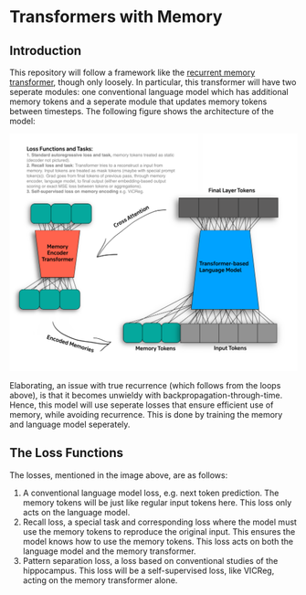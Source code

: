 # Transformers with Memory
## Introduction

This repository will follow a framework like the [recurrent memory transformer](https://arxiv.org/pdf/2207.06881.pdf), though only loosely. In particular, this transformer will have two seperate modules: one conventional language model which has additional memory tokens and a seperate module that updates memory tokens between timesteps. The following figure shows the architecture of the model:

![Model Architecture](figures/memory_transformer.png)

Elaborating, an issue with true recurrence (which follows from the loops above), is that it becomes unwieldy with backpropagation-through-time. Hence, this model will use seperate losses that ensure efficient use of memory, while avoiding recurrence. This is done by training the memory and language model seperately.

## The Loss Functions
The losses, mentioned in the image above, are as follows:

1. A conventional language model loss, e.g. next token prediction. The memory tokens will be just like regular input tokens here. This loss only acts on the language model.
2. Recall loss, a special task and corresponding loss where the model must use the memory tokens to reproduce the original input. This ensures the model knows how to use the memory tokens. This loss acts on both the language model and the memory transformer.
3. Pattern separation loss, a loss based on conventional studies of the hippocampus. This loss will be a self-supervised loss, like VICReg, acting on the memory transformer alone.